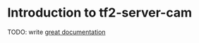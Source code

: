 # Introduction to tf2-server-cam

TODO: write [great documentation](http://jacobian.org/writing/what-to-write/)
